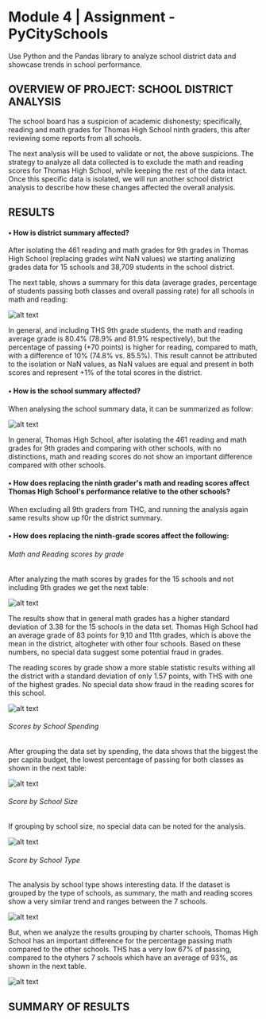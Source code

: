 # Module 4 | Assignment - PyCitySchools

Use Python and the Pandas library to analyze school district data and showcase trends in school performance.

## OVERVIEW OF PROJECT: SCHOOL DISTRICT ANALYSIS

The school board has a suspicion of academic dishonesty; specifically, reading and math grades for Thomas High School ninth graders, this after reviewing some reports from all schools.

The next analysis will be used to validate or not, the above suspicions. The strategy to analyze all data collected is to exclude the math and reading scores for Thomas High School, while keeping the rest of the data intact. Once this specific data is isolated, we will run another school district analysis to describe how these changes affected the overall analysis.

## RESULTS

#### •	How is district summary affected?

After isolating the 461 reading and math grades for 9th grades in Thomas High School (replacing grades wiht NaN values) we starting analizing grades data for 15 schools and 38,709 students in the school district.

The next table, shows a summary for this data (average grades, percentage of students passing both classes and overall passing rate) for all schools in math and reading:

![alt text](https://github.com/Robcaze1980/School_District_Analysis./blob/master/Challenge/Images_challanges/district_summary_df.png?raw=true) 

In general, and including THS 9th grade students, the math and reading average grade is 80.4% (78.9% and 81.9% respectively), but the percentage of passing (+70 points) is higher for reading, compared to math, with a difference of 10% (74.8% vs. 85.5%). This result cannot be attributed to the isolation or NaN values, as NaN values are equal and present in both scores and represent +1% of the total scores in the district.

#### •	How is the school summary affected?

When analysing the school summary data, it can be summarized as follow:

![alt text](https://github.com/Robcaze1980/School_District_Analysis./blob/master/Challenge/Images_challanges/per_school_summary_df.png?raw=true) 

In general, Thomas High School, after isolating the 461 reading and math grades for 9th grades and comparing with other schools, with no distinctions, math and reading scores do not show an important difference compared with other schools.

#### •	How does replacing the ninth grader's math and reading scores affect Thomas High School's performance relative to the other schools?

When excluding all 9th graders from THC, and running the analysis again same results show up f0r the district summary.

#### •	How does replacing the ninth-grade scores affect the following:

###### Math and Reading scores by grade

After analyzing the math scores by grades for the 15 schools and not including 9th grades we get the next table:

![alt text](https://github.com/Robcaze1980/School_District_Analysis./blob/master/Challenge/Images_challanges/math_scores_by_grade_with_NaN.png?raw=true) 

The results show that in general math grades has a higher standard deviation of 3.38 for the 15 schools in the data set. Thomas High School had an average grade of 83 points for 9,10 and 11th grades, which is above the mean in the district, altogheter with other four schools. Based on these numbers, no special data suggest some potential fraud in grades.

The reading scores by grade show a more stable statistic results withing all the district with a  standard deviation of only 1.57 points, with THS with one of the highest grades. No special data show fraud in the reading scores for this school.

![alt text](https://github.com/Robcaze1980/School_District_Analysis./blob/master/Challenge/Images_challanges/reading_scores_by_grade_with_NaN.png?raw=true) 

###### Scores by School Spending

After grouping the data set by spending, the data shows that the biggest the per capita budget, the lowest percentage of passing for both classes as shown in the next table:

![alt text](https://github.com/Robcaze1980/School_District_Analysis./blob/master/Challenge/Images_challanges/Grades_percapita_budget_range.png?raw=true) 

###### Score by School Size

If grouping by school size, no special data can be noted for the analysis.

![alt text](https://github.com/Robcaze1980/School_District_Analysis./blob/master/Challenge/Images_challanges/Grades_perSchool_Size.png?raw=true) 

###### Score by School Type

The analysis by school type shows interesting data. If the dataset is grouped by the type of schools, as summary, the math and reading scores show a very similar trend and ranges between the 7 schools.

![alt text](https://github.com/Robcaze1980/School_District_Analysis./blob/master/Challenge/Images_challanges/Grades_perType.png?raw=true) 

But, when we analyze the results grouping by charter schools, Thomas High School has an important  difference for the percentage passing math compared to the other schools. THS has a very low 67% of passing, compared to the otyhers 7 schools which have an average of 93%, as shown in the next table.

![alt text](https://github.com/Robcaze1980/School_District_Analysis./blob/master/Challenge/Images_challanges/Summary%20for%20Charter%20Schools.png?raw=true) 

## SUMMARY OF RESULTS